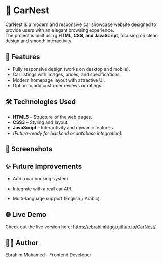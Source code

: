 # 🚗 CarNest

CarNest is a modern and responsive car showcase website designed to provide users with an elegant browsing experience.  
The project is built using **HTML, CSS, and JavaScript**, focusing on clean design and smooth interactivity. 

## 📌 Features

- Fully responsive design (works on desktop and mobile).
- Car listings with images, prices, and specifications.
- Modern homepage layout with attractive UI.
- Option to add customer reviews or ratings.

 ## 🛠️ Technologies Used
 
- **HTML5** – Structure of the web pages.
- **CSS3** – Styling and layout.
- **JavaScript** – Interactivity and dynamic features.
- *(Future-ready for backend or database integration).*

 ## 📸 Screenshots

 ## ✨ Future Improvements
 
- Add a car booking system.

- Integrate with a real car API.

- Multi-language support (English / Arabic).

 ## 🌐 Live Demo
 
Check out the live version here: https://ebrahimhiggi.github.io/CarNest/


 ## 👨‍💻 Author

Ebrahim Mohamed – Frontend Developer
